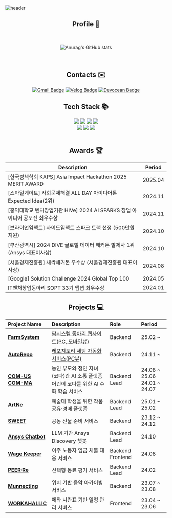 ![header](https://capsule-render.vercel.app/api?type=waving&color=timeGradient&text=Hayeon's%20GitHub%20&animation=twinkling&fontSize=50&fontAlignY=40&fontAlign=70&height=250)


<div align="center">
  
## Profile 📁
<br><br>
![Anurag's GitHub stats](https://github-readme-stats.vercel.app/api?username=hysong4u&show_icons=true&theme=default&count-private=true&hide=stars)  
<br><br>


## Contacts ✉️
[![Gmail Badge](https://img.shields.io/badge/Gmail-d14836?style=flat-square&logo=Gmail&logoColor=white&link=mailto:hysong4u@gmail.com)](mailto:hysong4u@gmail.com)
[![Velog Badge](https://img.shields.io/badge/Velog-20C997?style=flat-square&logo=velog&logoColor=white&link=https://velog.io/@hanni/)](https://velog.io/@hanni/)
[![Devocean Badge](https://img.shields.io/badge/Devocean-0441FF?style=flat-square&logoColor=white&link=https://devocean.sk.com/community/list.do?userId=26315)](https://devocean.sk.com/community/list.do?userId=26315)

## Tech Stack 📚
<img src="https://img.shields.io/badge/Java-007396?style=for-the-badge&logo=Java&logoColor=white"> 
<img src="https://img.shields.io/badge/JavaScript-F0DB4F?style=for-the-badge&logo=JavaScript&logoColor=white"> 
<img src="https://img.shields.io/badge/C-012A4A?style=for-the-badge&logo=C&logoColor=white"> 
<img src="https://img.shields.io/badge/C++-012A4A?style=for-the-badge&logo=C&logoColor=white"> 
<br>
<img src="https://img.shields.io/badge/Spring%20Boot-4DB33D?style=for-the-badge&logo=Spring%20Boot&logoColor=white">
<img src="https://img.shields.io/badge/Express.js-444444?style=for-the-badge&logo=express&logoColor=white">
<img src="https://img.shields.io/badge/React%20Native-61DAFB?style=for-the-badge&logo=react&logoColor=white">
<br>
<br>

## Awards 🏆

| Description                                                | Period     |
|------------------------------------------------------------|------------|
| [한국정책학회 KAPS] Asia Impact Hackathon 2025 MERIT AWARD | 2025.04    | 
| [스마일게이트] 사회문제해결 ALL DAY 아이디어톤 Expected Idea(2위) | 2024.11    |
| [홍익대학교 벤처창업기관 HIVe] 2024 AI SPARKS 창업 아이디어 공모전 최우수상 | 2024.11    |
| [브라이언임팩트] 사이드임팩트 스파크 트랙 선정 (500만원 지원)      | 2024.10    |
| [부산광역시] 2024 DIVE 글로벌 데이터 해커톤 발제사 1위 (Ansys 대표이사상) | 2024.10    |
| [서울경제진흥원] 새싹해커톤 우수상 (서울경제진흥원 대표이사상)     | 2024.08    |
| [Google] Solution Challenge 2024 Global Top 100      | 2024.05    |
| IT벤처창업동아리 SOPT 33기 앱잽 최우수상                        | 2024.01    |

## Projects 💻
| Project Name | Description | Role | Period |
|:-------------|:------------|:-----|:-------|
| [**FarmSystem**](https://github.com/DguFarmSystem/HomePage-BE) | [팜시스템 동아리 웹사이트(PC, 모바일뷰)](https://www.farmsystem.kr/) | Backend | 25.02 ~ |
| [**AutoRepo**](https://github.com/2024-2-3M1S/AutoRepo-Server) | [레포지토리 세팅 자동화 서비스(PC뷰)](https://autorepo.dcs-seochan99.com/) | Backend | 24.11 ~ |
| [**COM-US**](https://github.com/COM-US)<br>[**COM-MA**](https://github.com/COM-MA) | 농인 부모와 청인 자녀(코다)간 AI 소통 플랫폼<br>어린이 코다를 위한 AI 수화 학습 서비스 | Backend Lead | 24.08 ~ 25.06<br>24.01 ~ 24.07 |
| [**ArtNe**](https://github.com/ArtNeplatform/back) | 예술대 학생을 위한 작품 공유·경매 플랫폼 | Backend Lead | 25.01 ~ 25.02 |
| [**SWEET**](https://github.com/SWEET-DEVELOPERS/sweet-server) | 공동 선물 준비 서비스 | Backend | 23.12 ~ 24.12 |
| [**Ansys Chatbot**](https://github.com/HACK-DIVE/hack-dive-server) | LLM 기반 Ansys Discovery 챗봇 | Backend Lead | 24.10 |
| [**Wage Keeper**](https://github.com/SESAC-PAY/wage-keeper-server) | 이주 노동자 임금 체불 대응 서비스 | Backend<br>Frontend | 24.08 |
| [**PEER:Re**](https://github.com/PEER-Re/PEERRE-SERVER) | 선택형 동료 평가 서비스 | Backend Lead | 24.02 |
| [**Munnecting**](https://github.com/Mu-necting/Mu-necting_Server) | 위치 기반 음악 아카이빙 서비스 | Backend | 23.07 ~ 23.08 |
| [**WORKAHALLIC**](https://github.com/CSID-DGU/2023-1-OSSP2-HotSix-6) | 에타 시간표 기반 일정 관리 서비스 | Frontend | 23.04 ~ 23.06 |



</div><br>
